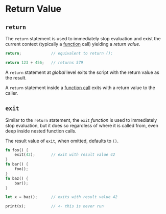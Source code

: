 Return Value
============

`return`
--------

The `return` statement is used to immediately stop evaluation and exist the current context
(typically a [function](../functions/functions.md) call) yielding a _return value_.

```rust
return;             // equivalent to return ();

return 123 + 456;   // returns 579
```

A `return` statement at _global_ level exits the script with the return value as the result.

A `return` statement inside a [function call](../functions/functions.md) exits with a return value to the caller.


`exit`
------

Similar to the `return` statement, the `exit` _function_ is used to immediately stop evaluation,
but it does so regardless of where it is called from, even deep inside nested function calls.

The result value of `exit`, when omitted, defaults to `()`.

```rust
fn foo() {
    exit(42);       // exit with result value 42
}
fn bar() {
    foo();
}
fn baz() {
    bar();
}

let x = baz();      // exits with result value 42

print(x);           // <- this is never run
```
